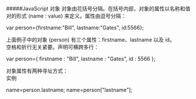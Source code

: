#####JavaScript 对象
对象由花括号分隔。在括号内部，对象的属性以名称和值对的形式 (name : value) 来定义。属性由逗号分隔：

var person={firstname:"Bill", lastname:"Gates", id:5566};

上面例子中的对象 (person) 有三个属性：firstname、lastname 以及 id。    
空格和折行无关紧要。声明可横跨多行：    

var person={
firstname : "Bill",
lastname  : "Gates",
id        :  5566
};

对象属性有两种寻址方式：   
实例   

name=person.lastname;
name=person["lastname"];
